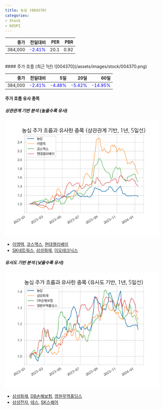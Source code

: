 ```yaml
---
title: 농심 (004370)
categories:
- Stock
- KOSPI
---
```


|종가|전일대비|PER|PBR|
|---:|-------:|--:|---:|
|384,000|<span style="color: blue">-2.41%</span>|20.1|0.92|

<!-- more -->
<br>
#### 주가 흐름 (최근 1년)
![004370](/assets/images/stock/004370.png)

|종가|전일대비|5일|20일|60일|
|---:|-------:|--:|---:|---:|
|384,000|<span style="color: blue">-2.41%</span>|<span style="color: blue">-4.48%</span>|<span style="color: blue">-5.42%</span>|<span style="color: blue">-14.95%</span>|

<!-- more -->

#### 주가 흐름 유사 종목

##### 상관관계 기반 분석 (높을수록 유사)
![004370](/assets/images/stock/004370_corr.png)
- [이엠텍](/091120/), [코스맥스](/192820/), [현대엘리베이](/017800/)
- [SK네트웍스](/001740/), [삼성화재](/000810/), [이오테크닉스](/039030/)

##### 유사도 기반 분석 (낮을수록 유사)	
![004370](/assets/images/stock/004370_sim.png)
- [삼성화재](/000810/), [DB손해보험](/005830/), [영원무역홀딩스](/009970/)
- [삼성전자](/005930/), [테스](/095610/), [SK스퀘어](/402340/)